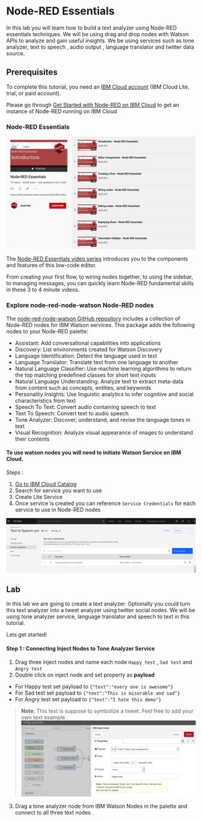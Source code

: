 # Node-RED Essentials 
In this lab you will learn how to build a text analyzer using Node-RED essentials techniques. We will be using drag and drop nodes with Watson APIs to analyze and gain useful insights. We be using services such as tone analyzer, text to speech , audio output , language translator and twitter data source.  

## Prerequisites
To complete this tutorial, you need an [IBM Cloud account](https://cloud.ibm.com/login?cm_sp=ibmdev-_-developer-tutorials-_-cloudreg) (IBM Cloud Lite, trial, or paid account).

Please go through [Get Started with Node-RED on IBM Cloud](https://github.com/pmmistry/Node-RED-Series#get-started-with-node-red-on-ibm-cloud) to get an instance of Node-RED running on IBM Cloud
 
### Node-RED Essentials 
![Image1](/Labs/Images/nr1.png)

The [Node-RED Essentials video series](https://www.youtube.com/playlist?list=PLyNBB9VCLmo1hyO-4fIZ08gqFcXBkHy-6) introduces you to the components and features of this low-code editor.

From creating your first flow, to wiring nodes together, to using the sidebar, to managing messages, you can quickly learn Node-RED fundamental skills in these 3 to 4 minute videos.

### Explore node-red-node-watson Node-RED nodes
The [node-red-node-watson GitHub repository](https://github.com/watson-developer-cloud/node-red-node-watson) includes a collection of Node-RED nodes for IBM Watson services.  This package adds the following nodes to your Node-RED palette:

- Assistant: Add conversational capabilities into applications
- Discovery: List environments created for Watson Discovery
- Language Identification: Detect the language used in text
- Language Translator: Translate text from one language to another
- Natural Language Classifier: Use machine learning algorithms to return the top matching predefined classes for short text inputs
- Natural Language Understanding: Analyze text to extract meta-data from content such as concepts, entities, and keywords
- Personality Insights: Use linguistic analytics to infer cognitive and social characteristics from text
- Speech To Text: Convert audio containing speech to text
- Text To Speech: Convert text to audio speech
- Tone Analyzer: Discover, understand, and revise the language tones in text
- Visual Recognition: Analyze visual appearance of images to understand their contents

#### To use watson nodes you will need to initiate Watson Service on IBM Cloud. 
Steps : 
1. [Go to IBM Cloud Catalog](https://github.com/pmmistry/Node-RED-Series#step-1-find-the-node-red-starter-in-the-ibm-cloud-catalog)
2. Search for service you want to use 
3. Create Lite Service 
4. Once service is created you can reference `Service Credentials` for each service to use in Node-RED nodes 

![Image0](/Labs/Images/nr0.png)

## Lab 
In this lab we are going to create a text analyzer. Optionally you could turn this text analyzer into a tweet analyzer using twitter social nodes. We will be using tone analyzer service, language translator and speech to text in this tutorial. 

Lets get started! 

#### Step  1 : Connecting Inject Nodes to Tone Analyzer Service 
1. Drag three inject nodes and name each node `Happy test` , `Sad test` and `Angry test` 
2.  Double click on inject node and set property as  **payload**
   -  For Happy test set payload to  `{"text":"every one is awesome"}` 
   -  For Sad test set payload to `{"text":"This is miserable and sad"}`
   -  For Angry test set payload to `{"text":"I hate this demo"}` 

   > **Note**: This text is suppose to symbolize a tweet. Feel free to add your own text example .
![Image2](/Labs/Images/nr2.png)

3. Drag a tone analyzer node from IBM Watson Nodes in the palette and connect to all three text nodes . 







